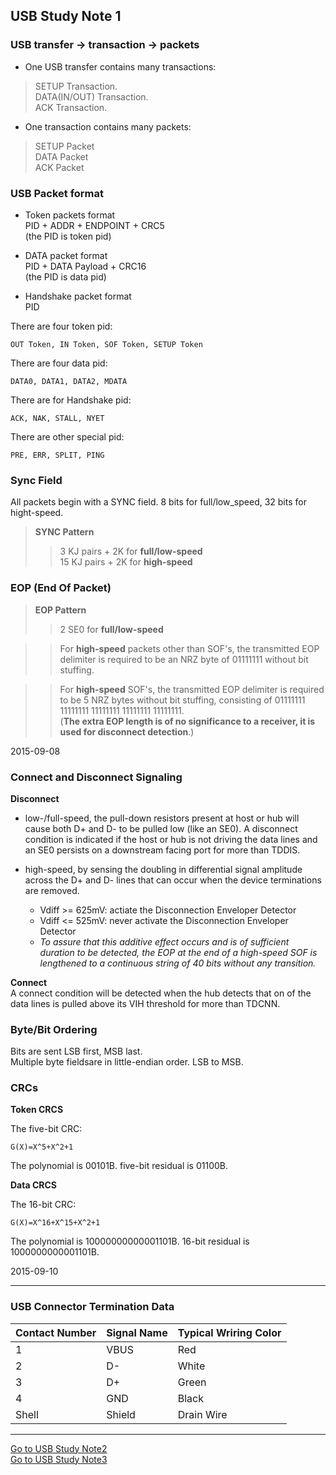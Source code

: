 ## USB Study Note 1 ##

### USB transfer -> transaction -> packets ###

* One USB transfer contains many transactions:
> SETUP Transaction.   
> DATA(IN/OUT) Transaction.  
> ACK Transaction.

* One transaction contains many packets:
> SETUP Packet    
> DATA Packet    
> ACK Packet    


### USB Packet format ###

* Token packets format     
PID + ADDR + ENDPOINT + CRC5    
(the PID is token pid)

* DATA packet format    
PID + DATA Payload + CRC16   
(the PID is data pid)

* Handshake packet format     
PID

There are four token pid:   

	OUT Token, IN Token, SOF Token, SETUP Token

There are four data pid:

	DATA0, DATA1, DATA2, MDATA

There are for Handshake pid:

	ACK, NAK, STALL, NYET

There are other special pid:

	PRE, ERR, SPLIT, PING


### Sync Field ###
All packets begin with a SYNC field. 8 bits for full/low_speed, 32 bits for hight-speed.

> **SYNC Pattern**
>> 3 KJ pairs + 2K for **full/low-speed**    
>> 15 KJ pairs + 2K for **high-speed**    

### EOP (End Of Packet) ###

> **EOP Pattern**   
>> 2 SE0 for **full/low-speed**  

>> For **high-speed** packets other than SOF's, the transmitted EOP delimiter is required to be an NRZ byte of 01111111 without bit stuffing.    

>> For **high-speed** SOF's, the transmitted EOP delimiter is required to be 5 NRZ bytes without bit stuffing, consisting of 01111111 11111111 11111111 11111111 11111111.   
(**The extra EOP length is of no significance to a receiver, it is used for disconnect detection**.)


2015-09-08

### Connect and Disconnect Signaling ###

**Disconnect**    
   	
* low-/full-speed, the pull-down resistors present at host or hub will cause both D+ and D- to be pulled low (like an SE0). A disconnect condition is indicated if the host or hub is not driving the data lines and an SE0 persists on a downstream facing port for more than TDDIS.

* high-speed, by sensing the doubling in differential signal amplitude across the D+ and D- lines that can occur when the device terminations are removed. 

	* Vdiff >= 625mV: actiate the Disconnection Enveloper Detector 	
	* Vdiff <= 525mV: never activate the Disconnection Enveloper Detector
	* _To assure that this additive effect occurs and is of sufficient duration to be detected, the EOP at the end of a high-speed SOF is lengthened to a continuous string of 40 bits without any transition._


**Connect**    
A connect condition will be detected when the hub detects that on of the data lines is pulled above its VIH threshold for more than TDCNN.



### Byte/Bit Ordering ###
Bits are sent LSB first, MSB last.   
Multiple byte fieldsare in little-endian order. LSB to MSB.


### CRCs ###

**Token CRCS**

The five-bit CRC:

	G(X)=X^5+X^2+1

The polynomial is 00101B. five-bit residual is 01100B.


**Data CRCS**

The 16-bit CRC:

	G(X)=X^16+X^15+X^2+1

The polynomial is 10000000000001101B. 16-bit  residual is 1000000000001101B.


2015-09-10

-----

### USB Connector Termination Data ###

| Contact Number | Signal Name | Typical Wriring Color|   
|----------------|-------------|----------------------|   
|       1        |  VBUS       |    Red               |   
|       2        |  D-         |    White             |   
|       3        |  D+         |    Green             |   
|       4        |  GND        |    Black             |   
|     Shell      |  Shield     |    Drain Wire        |   

-----

[Go to USB Study Note2](https://github.com/rdryan/Notebook/blob/master/USB%20Study%20Note2.md)   
[Go to USB Study Note3](https://github.com/rdryan/Notebook/blob/master/USB%20Study%20Note3.md)   


	












 